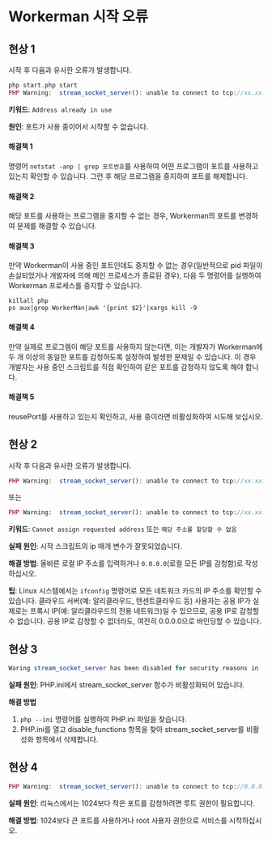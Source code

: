 # Workerman 시작 오류

## 현상 1
시작 후 다음과 유사한 오류가 발생합니다.
```php
php start.php start
PHP Warning:  stream_socket_server(): unable to connect to tcp://xx.xx.xx.xx:xxxx (Address already in use) in ...workerman/Worker.php on line xxxx
```
**키워드**: ```Address already in use```

**원인**: 포트가 사용 중이어서 시작할 수 없습니다.

#### 해결책 1
명령어 ```netstat -anp | grep 포트번호```를 사용하여 어떤 프로그램이 포트를 사용하고 있는지 확인할 수 있습니다. 그런 후 해당 프로그램을 중지하여 포트를 해제합니다.

#### 해결책 2
해당 포트를 사용하는 프로그램을 중지할 수 없는 경우, Workerman의 포트를 변경하여 문제를 해결할 수 있습니다.

#### 해결책 3
만약 Workerman이 사용 중인 포트인데도 중지할 수 없는 경우(일반적으로 pid 파일이 손실되었거나 개발자에 의해 메인 프로세스가 종료된 경우), 다음 두 명령어를 실행하여 Workerman 프로세스를 중지할 수 있습니다. 
``` 
killall php
ps aux|grep WorkerMan|awk '{print $2}'|xargs kill -9
```

#### 해결책 4
만약 실제로 프로그램이 해당 포트를 사용하지 않는다면, 이는 개발자가 Workerman에 두 개 이상의 동일한 포트를 감청하도록 설정하여 발생한 문제일 수 있습니다. 이 경우 개발자는 사용 중인 스크립트를 직접 확인하여 같은 포트를 감청하지 않도록 해야 합니다.

#### 해결책 5
reusePort를 사용하고 있는지 확인하고, 사용 중이라면 비활성화하여 시도해 보십시오.

## 현상 2
시작 후 다음과 유사한 오류가 발생합니다.
```php
PHP Warning:  stream_socket_server(): unable to connect to tcp://xx.xx.xx.xx:xxx (Cannot assign requested address) in ...workerman/Worker.php on line xxxx
```
또는
```php
PHP Warning:  stream_socket_server(): unable to connect to tcp://xx.xx.xx.xx:xxxx (해당 주소를 할당할 수 없음) in ...workerman/Worker.php on line xxxx
```
**키워드**: `Cannot assign requested address` 또는 `해당 주소를 할당할 수 없음`

**실패 원인**: 시작 스크립트의 ip 매개 변수가 잘못되었습니다. 

**해결 방법**: 올바른 로컬 IP 주소를 입력하거나 ```0.0.0.0```(로컬 모든 IP를 감청함)로 작성하십시오.

**팁**: Linux 시스템에서는 ```ifconfig``` 명령어로 모든 네트워크 카드의 IP 주소를 확인할 수 있습니다. 클라우드 서버(예: 알리클라우드, 텐센트클라우드 등) 사용자는 공용 IP가 실제로는 프록시 IP(예: 알리클라우드의 전용 네트워크)일 수 있으므로, 공용 IP로 감청할 수 없습니다. 공용 IP로 감청할 수 없더라도, 여전히 0.0.0.0으로 바인딩할 수 있습니다.

## 현상 3
```php
Waring stream_socket_server has been disabled for security reasons in ...
```
**실패 원인**: PHP.ini에서 stream_socket_server 함수가 비활성화되어 있습니다.

**해결 방법**

1. ```php --ini``` 명령어를 실행하여 PHP.ini 파일을 찾습니다.
2. PHP.ini를 열고 disable_functions 항목을 찾아 stream_socket_server를 비활성화 항목에서 삭제합니다.

## 현상 4
```php
PHP Warning:  stream_socket_server(): unable to connect to tcp://0.0.0.0:xxx (Permission denied)
```
**실패 원인**: 리눅스에서는 1024보다 작은 포트를 감청하려면 루트 권한이 필요합니다.

**해결 방법**: 1024보다 큰 포트를 사용하거나 root 사용자 권한으로 서비스를 시작하십시오.
